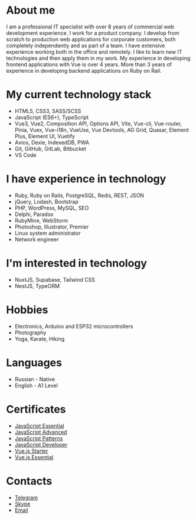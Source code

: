 # About me

I am a professional IT specialist with over 8 years of commercial web development experience. I work for a product company. I develop from scratch to production web applications for corporate customers, both completely independently and as part of a team. I have extensive experience working both in the office and remotely. I like to learn new IT technologies and then apply them in my work. My experience in developing frontend applications with Vue is over 4 years. More than 3 years of experience in developing backend applications on Ruby on Rail.

# My current technology stack

- HTML5, CSS3, SASS/SCSS
- JavaScript (ES6+), TypeScript
- Vue3, Vue2, Composition API, Options API, Vite, Vue-cli, Vue-router, Pinia, Vuex, Vue-i18n, VueUse, Vue Devtools, AG Grid, Quasar, Element Plus, Element UI, Vuetify
- Axios, Dexie, IndexedDB, PWA
- Git, GitHub, GitLab, Bitbucket
- VS Code

# I have experience in technology

- Ruby, Ruby on Rails, PostgreSQL, Redis, REST, JSON
- jQuery, Lodash, Bootstrap
- PHP, WordPress, MySQL, SEO
- Delphi, Paradox
- RubyMine, WebStorm
- Photoshop, Illustrator, Premier
- Linux system administrator
- Network engineer

# I'm interested in technology

- NuxtJS, Supabase, Tailwind CSS
- NestJS, TypeORM

# Hobbies

- Electronics, Arduino and ESP32 microcontrollers
- Photography
- Yoga, Karate, Hiking

# Languages

- Russian - Native
- English - A1 Level

# Certificates

- [JavaScript Essential](https://testprovider.com/ru/search-certificate/tp06660190 "JavaScript Essential")
- [JavaScript Advanced](https://testprovider.com/ru/search-certificate/tp96490267 "JavaScript Advanced")
- [JavaScript Patterns](https://testprovider.com/ru/search-certificate/tp66027773 "JavaScript Patterns")
- [JavaScript Developer](https://testprovider.com/ru/search-certificate/tp76796970 "JavaScript Developer")
- [Vue.js Starter](https://testprovider.com/ru/search-certificate/tp09406493 "Vue.js Starter")
- [Vue.js Essential](https://testprovider.com/ru/search-certificate/tp90026296 "Vue.js Essential")

# Contacts

- [Telegram](https://t.me/khaylenko "@khaylenko")
- [Skype](skype:<alexander_khaylenko>?call "alexander_khaylenko")
- [Email](mailto:khaylenko@mail.ru "khaylenko@mail.ru")
